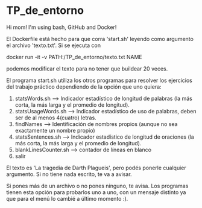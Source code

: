 # TP_de_entorno

Hi mom! I'm using bash, GitHub and Docker!

El Dockerfile está hecho para que corra 'start.sh' leyendo como argumento el archivo 'texto.txt'. Si se ejecuta con

docker run -it -v PATH:/TP_de_entorno/texto.txt NAME

podemos modificar el texto para no tener que buildear 20 veces.

El programa start.sh utiliza los otros programas para resolver los ejercicios del trabajo práctico dependiendo de la opción que uno quiera:

1) statsWords.sh --> Indicador estadístico de longitud de palabras (la más corta, la más larga y el
promedio de longitud).
2) statsUsageWords.sh --> Indicador estadístico de uso de palabras, deben ser de al menos 4(cuatro)
letras.
3) findNames --> Identificación de nombres propios (aunque no sea exactamente un nombre propio)
4) statsSentences.sh --> Indicador estadístico de longitud de oraciones (la más corta, la más larga y el
promedio de longitud).
5) blankLinesCounter.sh --> contador de líneas en blanco
6) salir

El texto es 'La tragedia de Darth Plagueis', pero podés ponerle cualquier argumento. Si no tiene nada escrito, te va a avisar.

Si pones más de un archivo o no pones ninguno, te avisa. Los programas tienen esta opción para probarlos uno a uno, con un mensaje distinto
ya que para el menú lo cambié a último momento :).




